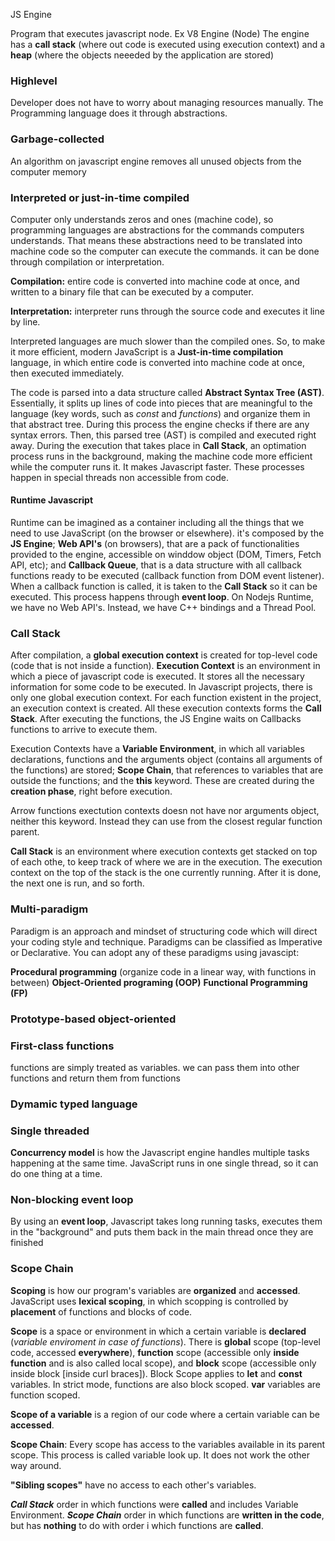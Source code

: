 JS Engine

Program that executes javascript node. Ex V8 Engine (Node)
The engine has a **call stack** (where out code is executed using execution context) and a **heap** (where the objects neeeded by the application are stored)

### Highlevel

Developer does not have to worry about managing resources manually. The Programming language does it
through abstractions.

### Garbage-collected

An algorithm on javascript engine removes all unused objects from the computer memory

### Interpreted or just-in-time compiled

Computer only understands zeros and ones (machine code), so programming languages are
abstractions for the commands computers understands. That means these abstractions need to be translated into
machine code so the computer can execute the commands. it can be done through compilation or interpretation.

**Compilation:** entire code is converted into machine code at once, and written to a binary file that can be executed by a computer.

**Interpretation:** interpreter runs through the source code and executes it line by line.

Interpreted languages are much slower than the compiled ones. So, to make it more efficient, modern JavaScript is a **Just-in-time compilation** language, in which entire code is converted into machine code at once, then executed immediately.

The code is parsed into a data structure called **Abstract Syntax Tree (AST)**. Essentially, it splits up lines of code into pieces that are meaningful to the language (key words, such as _const_ and _functions_) and organize them in that abstract tree. During this process the engine checks if there are any syntax errors. Then, this parsed tree (AST) is compiled and executed right away. During the execution that takes place in **Call Stack**, an optimation process runs in the background, making the machine code more efficient while the computer runs it. It makes Javascript faster. These processes happen in special threads non accessible from code.

#### Runtime Javascript

Runtime can be imagined as a container including all the things that we need to use JavaScript (on the browser or elsewhere). it's composed by the **JS Engine**; **Web API's** (on browsers), that are a pack of functionalities provided to the engine, accessible on winddow object (DOM, Timers, Fetch API, etc); and **Callback Queue**, that is a data structure with all callback functions ready to be executed (callback function from DOM event listener).
When a callback function is called, it is taken to the **Call Stack** so it can be executed. This process happens through **event loop**. On Nodejs Runtime, we have no Web API's. Instead, we have C++ bindings and a Thread Pool.

### Call Stack

After compilation, a **global execution context** is created for top-level code (code that is not inside a function). **Execution Context** is an environment in which a piece of javascript code is executed. It stores all the necessary information for some code to be executed. In Javascript projects, there is only one global execution context. For each function existent in the project, an execution context is created. All these execution contexts forms the **Call Stack**. After executing the functions, the JS Engine waits on Callbacks functions to arrive to execute them.

Execution Contexts have a **Variable Environment**, in which all variables declarations, functions and the arguments object (contains all arguments of the functions) are stored; **Scope Chain**, that references to variables that are outside the functions; and the **this** keyword. These are created during the **creation phase**, right before execution.

Arrow functions exectution contexts doesn not have nor arguments object, neither this keyword. Instead they can use from the closest regular function parent.

**Call Stack** is an environment where execution contexts get stacked on top of each othe, to keep track of where we are in the execution. The execution context on the top of the stack is the one currently running. After it is done, the next one is run, and so forth.

### Multi-paradigm

Paradigm is an approach and mindset of structuring code which will direct your coding style
and technique. Paradigms can be classified as Imperative or Declarative. You can adopt any of these paradigms using javascipt:

**Procedural programming** (organize code in a linear way, with functions in between)
**Object-Oriented programing (OOP)**
**Functional Programming (FP)**

### Prototype-based object-oriented

### First-class functions

functions are simply treated as variables. we can pass them into other functions and
return them from functions

### Dymamic typed language

### Single threaded

**Concurrency model** is how the Javascript engine handles multiple tasks happening at the same time.
JavaScript runs in one single thread, so it can do one thing at a time.

### Non-blocking event loop

By using an **event loop**, Javascript takes long running tasks, executes them in the "background" and puts them back in the main thread once they are finished

### Scope Chain

**Scoping** is how our program's variables are **organized** and **accessed**. JavaScript uses **lexical scoping**, in which scopping is controlled by **placement** of functions and blocks of code.

**Scope** is a space or environment in which a certain variable is **declared** (_variable enviroment in case of functions_). There is **global** scope (top-level code, accessed **everywhere**), **function** scope (accessible only **inside function** and is also called local scope), and **block** scope (accessible only inside block [inside curl braces]). Block Scope applies to **let** and **const** variables. In strict mode, functions are also block scoped. **var** variables are function scoped.

**Scope of a variable** is a region of our code where a certain variable can be **accessed**.

**Scope Chain**: Every scope has access to the variables available in its parent scope. This process is called variable look up. It does not work the other way around.

**"Sibling scopes"** have no access to each other's variables.

**_Call Stack_** order in which functions were **called** and includes Variable Environment. **_Scope Chain_** order in which functions are **written in the code**, but has **nothing** to do with order i which functions are **called**.
